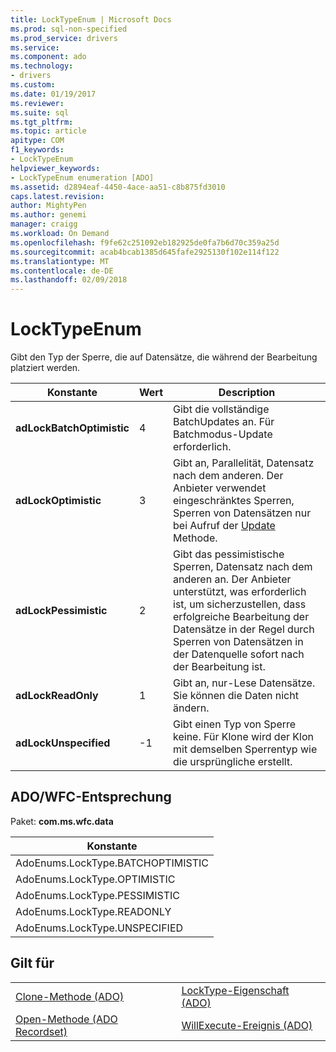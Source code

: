 ```yaml
---
title: LockTypeEnum | Microsoft Docs
ms.prod: sql-non-specified
ms.prod_service: drivers
ms.service: 
ms.component: ado
ms.technology:
- drivers
ms.custom: 
ms.date: 01/19/2017
ms.reviewer: 
ms.suite: sql
ms.tgt_pltfrm: 
ms.topic: article
apitype: COM
f1_keywords:
- LockTypeEnum
helpviewer_keywords:
- LockTypeEnum enumeration [ADO]
ms.assetid: d2894eaf-4450-4ace-aa51-c8b875fd3010
caps.latest.revision: 
author: MightyPen
ms.author: genemi
manager: craigg
ms.workload: On Demand
ms.openlocfilehash: f9fe62c251092eb182925de0fa7b6d70c359a25d
ms.sourcegitcommit: acab4bcab1385d645fafe2925130f102e114f122
ms.translationtype: MT
ms.contentlocale: de-DE
ms.lasthandoff: 02/09/2018
---
```

# <a name="locktypeenum"></a>LockTypeEnum
Gibt den Typ der Sperre, die auf Datensätze, die während der Bearbeitung platziert werden.  
  
|Konstante|Wert|Description|  
|--------------|-----------|-----------------|  
|**adLockBatchOptimistic**|4|Gibt die vollständige BatchUpdates an. Für Batchmodus-Update erforderlich.|  
|**adLockOptimistic**|3|Gibt an, Parallelität, Datensatz nach dem anderen. Der Anbieter verwendet eingeschränktes Sperren, Sperren von Datensätzen nur bei Aufruf der [Update](../../../ado/reference/ado-api/update-method.md) Methode.|  
|**adLockPessimistic**|2|Gibt das pessimistische Sperren, Datensatz nach dem anderen an. Der Anbieter unterstützt, was erforderlich ist, um sicherzustellen, dass erfolgreiche Bearbeitung der Datensätze in der Regel durch Sperren von Datensätzen in der Datenquelle sofort nach der Bearbeitung ist.|  
|**adLockReadOnly**|1|Gibt an, nur-Lese Datensätze. Sie können die Daten nicht ändern.|  
|**adLockUnspecified**|-1|Gibt einen Typ von Sperre keine. Für Klone wird der Klon mit demselben Sperrentyp wie die ursprüngliche erstellt.|  
  
## <a name="adowfc-equivalent"></a>ADO/WFC-Entsprechung  
 Paket: **com.ms.wfc.data**  
  
|Konstante|  
|--------------|  
|AdoEnums.LockType.BATCHOPTIMISTIC|  
|AdoEnums.LockType.OPTIMISTIC|  
|AdoEnums.LockType.PESSIMISTIC|  
|AdoEnums.LockType.READONLY|  
|AdoEnums.LockType.UNSPECIFIED|  
  
## <a name="applies-to"></a>Gilt für  
  
|||  
|-|-|  
|[Clone-Methode (ADO)](../../../ado/reference/ado-api/clone-method-ado.md)|[LockType-Eigenschaft (ADO)](../../../ado/reference/ado-api/locktype-property-ado.md)|  
|[Open-Methode (ADO Recordset)](../../../ado/reference/ado-api/open-method-ado-recordset.md)|[WillExecute-Ereignis (ADO)](../../../ado/reference/ado-api/willexecute-event-ado.md)|
